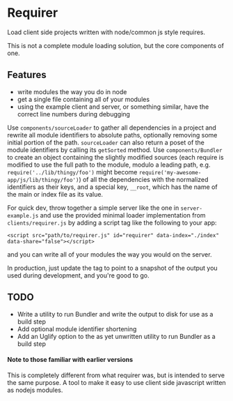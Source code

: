 # Requirer

Load client side projects written with node/common js style requires. 

This is not a complete module loading solution, but the core components of one.

## Features
 - write modules the way you do in node
 - get a single file containing all of your modules
 - using the example client and server, or something similar, have the correct line numbers during debugging

Use `components/sourceLoader` to gather all dependencies in a project and rewrite all module identifiers to absolute paths, optionally removing some initial portion of the path. `sourceLoader` can also return a poset of the module identifiers by calling its `getSorted` method. Use `components/Bundler` to create an object containing the slightly modified sources (each require is modified to use the full path to the module, modulo a leading path, e.g. `require('../lib/thingy/foo')` might become `require('my-awesome-app/js/lib/thingy/foo')`) of all the dependencies with the normalized identifiers as their keys, and a special key, `__root`, which has the name of the main or index file as its value.

For quick dev, throw together a simple server like the one in `server-example.js` and use the provided minimal loader implementation from `clients/requirer.js` by adding a script tag like the following to your app:

    <script src="path/to/requirer.js" id="requirer" data-index="./index" data-share="false"></script>

and you can write all of your modules the way you would on the server.

In production, just update the tag to point to a snapshot of the output you used during development, and you're good to go.

## TODO 

 - Write a utility to run Bundler and write the output to disk for use as a build step
 - Add optional module identifier shortening
 - Add an Uglify option to the as yet unwritten utility to run Bundler as a build step

#### Note to those familiar with earlier versions

This is completely different from what requirer was, but is intended to serve the same purpose. A tool to make it easy to use client side javascript written as nodejs modules.
